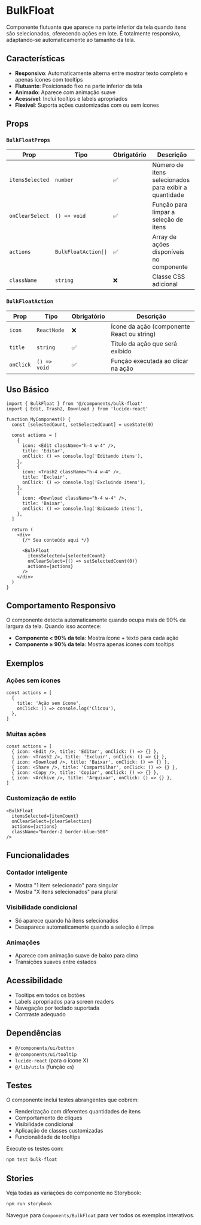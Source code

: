 # BulkFloat

Componente flutuante que aparece na parte inferior da tela quando itens são selecionados, oferecendo ações em lote. É totalmente responsivo, adaptando-se automaticamente ao tamanho da tela.

## Características

- **Responsivo**: Automaticamente alterna entre mostrar texto completo e apenas ícones com tooltips
- **Flutuante**: Posicionado fixo na parte inferior da tela
- **Animado**: Aparece com animação suave
- **Acessível**: Inclui tooltips e labels apropriados
- **Flexível**: Suporta ações customizadas com ou sem ícones

## Props

### `BulkFloatProps`

| Prop | Tipo | Obrigatório | Descrição |
|------|------|-------------|-----------|
| `itemsSelected` | `number` | ✅ | Número de itens selecionados para exibir a quantidade |
| `onClearSelect` | `() => void` | ✅ | Função para limpar a seleção de itens |
| `actions` | `BulkFloatAction[]` | ✅ | Array de ações disponíveis no componente |
| `className` | `string` | ❌ | Classe CSS adicional |

### `BulkFloatAction`

| Prop | Tipo | Obrigatório | Descrição |
|------|------|-------------|-----------|
| `icon` | `ReactNode` | ❌ | Ícone da ação (componente React ou string) |
| `title` | `string` | ✅ | Título da ação que será exibido |
| `onClick` | `() => void` | ✅ | Função executada ao clicar na ação |

## Uso Básico

```tsx
import { BulkFloat } from '@/components/bulk-float'
import { Edit, Trash2, Download } from 'lucide-react'

function MyComponent() {
  const [selectedCount, setSelectedCount] = useState(0)

  const actions = [
    {
      icon: <Edit className="h-4 w-4" />,
      title: 'Editar',
      onClick: () => console.log('Editando itens'),
    },
    {
      icon: <Trash2 className="h-4 w-4" />,
      title: 'Excluir',
      onClick: () => console.log('Excluindo itens'),
    },
    {
      icon: <Download className="h-4 w-4" />,
      title: 'Baixar',
      onClick: () => console.log('Baixando itens'),
    },
  ]

  return (
    <div>
      {/* Seu conteúdo aqui */}
      
      <BulkFloat
        itemsSelected={selectedCount}
        onClearSelect={() => setSelectedCount(0)}
        actions={actions}
      />
    </div>
  )
}
```

## Comportamento Responsivo

O componente detecta automaticamente quando ocupa mais de 90% da largura da tela. Quando isso acontece:

- **Componente < 90% da tela**: Mostra ícone + texto para cada ação
- **Componente ≥ 90% da tela**: Mostra apenas ícones com tooltips

## Exemplos

### Ações sem ícones

```tsx
const actions = [
  {
    title: 'Ação sem ícone',
    onClick: () => console.log('Clicou'),
  },
]
```

### Muitas ações

```tsx
const actions = [
  { icon: <Edit />, title: 'Editar', onClick: () => {} },
  { icon: <Trash2 />, title: 'Excluir', onClick: () => {} },
  { icon: <Download />, title: 'Baixar', onClick: () => {} },
  { icon: <Share />, title: 'Compartilhar', onClick: () => {} },
  { icon: <Copy />, title: 'Copiar', onClick: () => {} },
  { icon: <Archive />, title: 'Arquivar', onClick: () => {} },
]
```

### Customização de estilo

```tsx
<BulkFloat
  itemsSelected={itemCount}
  onClearSelect={clearSelection}
  actions={actions}
  className="border-2 border-blue-500"
/>
```

## Funcionalidades

### Contador inteligente

- Mostra "1 item selecionado" para singular
- Mostra "X itens selecionados" para plural

### Visibilidade condicional

- Só aparece quando há itens selecionados
- Desaparece automaticamente quando a seleção é limpa

### Animações

- Aparece com animação suave de baixo para cima
- Transições suaves entre estados

## Acessibilidade

- Tooltips em todos os botões
- Labels apropriados para screen readers
- Navegação por teclado suportada
- Contraste adequado

## Dependências

- `@/components/ui/button`
- `@/components/ui/tooltip`
- `lucide-react` (para o ícone X)
- `@/lib/utils` (função `cn`)

## Testes

O componente inclui testes abrangentes que cobrem:

- Renderização com diferentes quantidades de itens
- Comportamento de cliques
- Visibilidade condicional
- Aplicação de classes customizadas
- Funcionalidade de tooltips

Execute os testes com:

```bash
npm test bulk-float
```

## Stories

Veja todas as variações do componente no Storybook:

```bash
npm run storybook
```

Navegue para `Components/BulkFloat` para ver todos os exemplos interativos. 